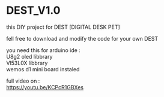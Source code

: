 # DEST_V1.0

this DIY project for DEST [DIGITAL DESK PET]

fell free to download and modify the code for your own DEST

you need this for arduino ide :<br>
U8g2 oled libbrary<br>
Vl53L0X  libbrary<br>
wemos d1 mini board instaled<br>

full video on :<br>
https://youtu.be/KCPcR1GBXes
